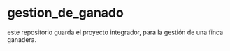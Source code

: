 # gestion_de_ganado
este repositorio guarda el proyecto integrador, para la gestión de una finca ganadera.
